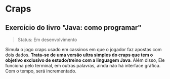 # Craps #

## Exercício do livro "Java: como programar" ##

> Status: Em desenvolvimento

Simula o jogo craps usado em cassinos em que o jogador faz apostas com dois dados. **Trata-se de uma versão ultra simples do craps que tem o objetivo exclusivo de estudo/treino com a linguagem Java**. Além disso, Ele funciona pelo terminal, em outras palavras, ainda não há interface gráfica. Com o tempo, será incrementado.
